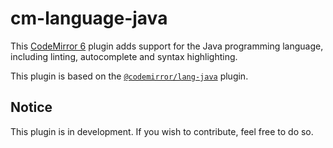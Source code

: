 # cm-language-java

This [CodeMirror 6] plugin adds support for the Java programming language,
including linting, autocomplete and syntax highlighting.

This plugin is based on the [`@codemirror/lang-java`] plugin.

[CodeMirror 6]: https://github.com/codemirror/codemirror.next/
[`@codemirror/lang-java`]: https://github.com/codemirror/lang-java/

## Notice

This plugin is in development. If you wish to contribute, feel free to
do so.
